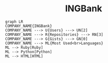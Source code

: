 <h1 align="center">INGBank</h1>

```mermaid
graph LR
COMPANY_NAME{INGBank}
COMPANY_NAME ---> U{Users} ---> UN[2]
COMPANY_NAME ---> R{Repositories} ---> RN[3]
COMPANY_NAME ---> G{Gists} ---> GN[0]
COMPANY_NAME ---> ML{Most Used<br>Languages}
ML --> Ruby[Ruby]
ML --> Python[Python]
ML --> HTML[HTML]
```
